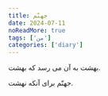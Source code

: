 ```yaml
---
title: جهنّم
date: 2024-07-11
noReadMore: true
tags: ['من']
categories: ['diary']
---
```


بهشت به آن می رسد که بهشت.

جهنّم برای آنکه نهشت.